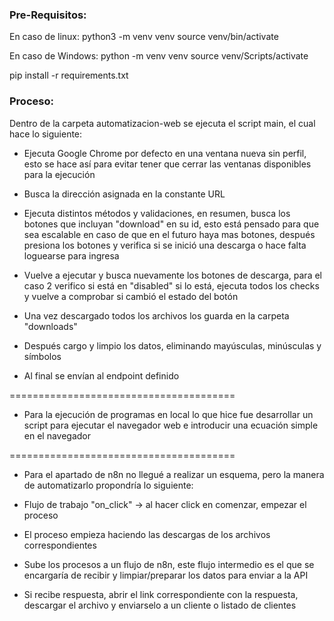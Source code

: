 ### Pre-Requisitos:
En caso de linux:
python3 -m venv venv
source venv/bin/activate

En caso de Windows:
python -m venv venv
source venv/Scripts/activate

pip install -r requirements.txt



### Proceso:

Dentro de la carpeta automatizacion-web se ejecuta el script main, el cual hace lo siguiente:

- Ejecuta Google Chrome por defecto en una ventana nueva sin perfil, esto se hace así para evitar tener que cerrar las ventanas disponibles para la ejecución

- Busca la dirección asignada en la constante URL

- Ejecuta distintos métodos y validaciones, en resumen, busca los botones que incluyan "download" en su id, esto está pensado para que sea escalable en caso de que en el futuro haya mas botones, después presiona los botones y verifica si se inició una descarga o hace falta loguearse para ingresa

- Vuelve a ejecutar y busca nuevamente los botones de descarga, para el caso 2 verifico si está en "disabled" si lo está, ejecuta todos los checks y vuelve a comprobar si cambió el estado del botón

- Una vez descargado todos los archivos los guarda en la carpeta "downloads"

- Después cargo y limpio los datos, eliminando mayúsculas, minúsculas y símbolos

- Al final se envían al endpoint definido

=======================================

- Para la ejecución de programas en local lo que hice fue desarrollar un script para ejecutar el navegador web e introducir una ecuación simple en el navegador

=======================================

- Para el apartado de n8n no llegué a realizar un esquema, pero la manera de automatizarlo propondría lo siguiente:

- Flujo de trabajo "on_click" -> al hacer click en comenzar, empezar el proceso

- El proceso empieza haciendo las descargas de los archivos correspondientes

- Sube los procesos a un flujo de n8n, este flujo intermedio es el que se encargaría de recibir y limpiar/preparar los datos para enviar a la API

- Si recibe respuesta, abrir el link correspondiente con la respuesta, descargar el archivo y enviarselo a un cliente o listado de clientes

